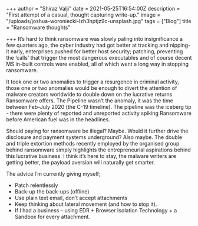 +++
author = "Shiraz Valji"
date = 2021-05-25T16:54:00Z
description = "First attempt of a casual, thought capturing write-up."
image = "/uploads/joshua-woroniecki-lzh3hptjz9c-unsplash.jpg"
tags = ["Blog"]
title = "Ransomware thoughts"

+++
It’s hard to think ransomware was slowly paling into insignificance a few quarters ago, the cyber industry had got better at tracking and nipping-it early, enterprises pushed for better host security; patching, preventing the ‘calls’ that trigger the most dangerous executables and of course decent MS in-built controls were enabled, all of which went a long way in stopping ransomware.

It took one or two anomalies to trigger a resurgence in criminal activity, those one or two anomalies would be enough to divert the attention of malware creators worldwide to double down on the lucrative returns Ransomware offers. The Pipeline wasn’t the anomaly, it was the time between Feb-July 2020 (the C-19 timeline). The pipeline was the iceberg tip - there were plenty of reported and unreported activity spiking Ransomware before American fuel was in the headlines.

Should paying for ransomware be illegal? Maybe. Would it further drive the disclosure and payment systems underground? Also maybe. The double and triple extortion methods recently employed by the organised group behind ransomware simply highlights the entrepreneurial aspirations behind this lucrative business. I think it’s here to stay, the malware writers are getting better, the payload aversion will naturally get smarter.

The advice I’m currently giving myself;

* Patch relentlessly
* Back-up the back-ups (offline)
* Use plain text email, don’t accept attachments
* Keep thinking about lateral movement (and how to stop it).
* If I had a business – using EDR + Browser Isolation Technology + a Sandbox for every attachment.